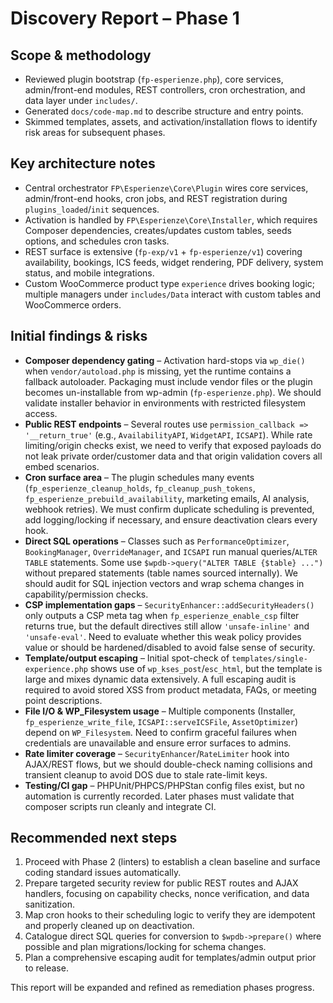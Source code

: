 # Discovery Report – Phase 1

## Scope & methodology
- Reviewed plugin bootstrap (`fp-esperienze.php`), core services, admin/front-end modules, REST controllers, cron orchestration, and data layer under `includes/`.
- Generated `docs/code-map.md` to describe structure and entry points.
- Skimmed templates, assets, and activation/installation flows to identify risk areas for subsequent phases.

## Key architecture notes
- Central orchestrator `FP\Esperienze\Core\Plugin` wires core services, admin/front-end hooks, cron jobs, and REST registration during `plugins_loaded`/`init` sequences.
- Activation is handled by `FP\Esperienze\Core\Installer`, which requires Composer dependencies, creates/updates custom tables, seeds options, and schedules cron tasks.
- REST surface is extensive (`fp-exp/v1` + `fp-esperienze/v1`) covering availability, bookings, ICS feeds, widget rendering, PDF delivery, system status, and mobile integrations.
- Custom WooCommerce product type `experience` drives booking logic; multiple managers under `includes/Data` interact with custom tables and WooCommerce orders.

## Initial findings & risks
- **Composer dependency gating** – Activation hard-stops via `wp_die()` when `vendor/autoload.php` is missing, yet the runtime contains a fallback autoloader. Packaging must include vendor files or the plugin becomes un-installable from wp-admin (`fp-esperienze.php`). We should validate installer behavior in environments with restricted filesystem access.
- **Public REST endpoints** – Several routes use `permission_callback => '__return_true'` (e.g., `AvailabilityAPI`, `WidgetAPI`, `ICSAPI`). While rate limiting/origin checks exist, we need to verify that exposed payloads do not leak private order/customer data and that origin validation covers all embed scenarios.
- **Cron surface area** – The plugin schedules many events (`fp_esperienze_cleanup_holds`, `fp_cleanup_push_tokens`, `fp_esperienze_prebuild_availability`, marketing emails, AI analysis, webhook retries). We must confirm duplicate scheduling is prevented, add logging/locking if necessary, and ensure deactivation clears every hook.
- **Direct SQL operations** – Classes such as `PerformanceOptimizer`, `BookingManager`, `OverrideManager`, and `ICSAPI` run manual queries/`ALTER TABLE` statements. Some use `$wpdb->query("ALTER TABLE {$table} ...")` without prepared statements (table names sourced internally). We should audit for SQL injection vectors and wrap schema changes in capability/permission checks.
- **CSP implementation gaps** – `SecurityEnhancer::addSecurityHeaders()` only outputs a CSP meta tag when `fp_esperienze_enable_csp` filter returns true, but the default directives still allow `'unsafe-inline'` and `'unsafe-eval'`. Need to evaluate whether this weak policy provides value or should be hardened/disabled to avoid false sense of security.
- **Template/output escaping** – Initial spot-check of `templates/single-experience.php` shows use of `wp_kses_post`/`esc_html`, but the template is large and mixes dynamic data extensively. A full escaping audit is required to avoid stored XSS from product metadata, FAQs, or meeting point descriptions.
- **File I/O & WP_Filesystem usage** – Multiple components (Installer, `fp_esperienze_write_file`, `ICSAPI::serveICSFile`, `AssetOptimizer`) depend on `WP_Filesystem`. Need to confirm graceful failures when credentials are unavailable and ensure error surfaces to admins.
- **Rate limiter coverage** – `SecurityEnhancer`/`RateLimiter` hook into AJAX/REST flows, but we should double-check naming collisions and transient cleanup to avoid DOS due to stale rate-limit keys.
- **Testing/CI gap** – PHPUnit/PHPCS/PHPStan config files exist, but no automation is currently recorded. Later phases must validate that composer scripts run cleanly and integrate CI.

## Recommended next steps
1. Proceed with Phase 2 (linters) to establish a clean baseline and surface coding standard issues automatically.
2. Prepare targeted security review for public REST routes and AJAX handlers, focusing on capability checks, nonce verification, and data sanitization.
3. Map cron hooks to their scheduling logic to verify they are idempotent and properly cleaned up on deactivation.
4. Catalogue direct SQL queries for conversion to `$wpdb->prepare()` where possible and plan migrations/locking for schema changes.
5. Plan a comprehensive escaping audit for templates/admin output prior to release.

This report will be expanded and refined as remediation phases progress.
